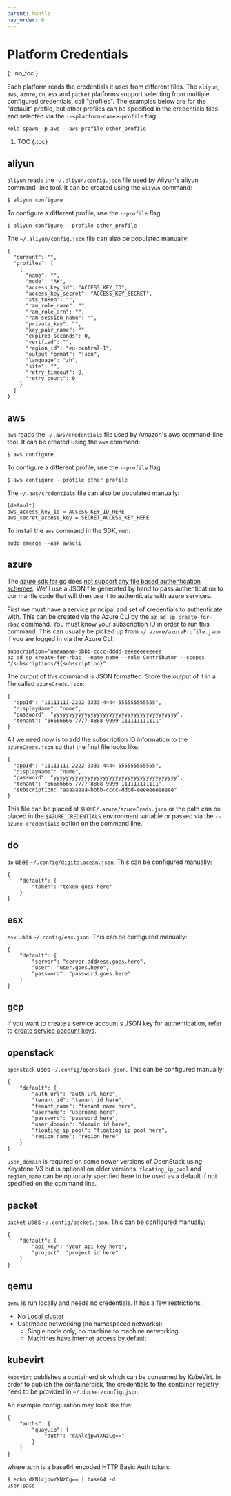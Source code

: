 ```yaml
---
parent: Mantle
nav_order: 9
---
```


# Platform Credentials
{: .no_toc }

Each platform reads the credentials it uses from different files. The `aliyun`, `aws`, `azure`, `do`, `esx` and `packet`
platforms support selecting from multiple configured credentials, call "profiles". The examples below
are for the "default" profile, but other profiles can be specified in the credentials files and selected
via the `--<platform-name>-profile` flag:
```
kola spawn -p aws --aws-profile other_profile
```

1. TOC
{:toc}

## aliyun

`aliyun` reads the `~/.aliyun/config.json` file used by Aliyun's aliyun command-line tool.
It can be created using the `aliyun` command:
```
$ aliyun configure
```
To configure a different profile, use the `--profile` flag
```
$ aliyun configure --profile other_profile
```

The `~/.aliyun/config.json` file can also be populated manually:
```
{
  "current": "",
  "profiles": [
    {
      "name": "",
      "mode": "AK",
      "access_key_id": "ACCESS_KEY_ID",
      "access_key_secret": "ACCESS_KEY_SECRET",
      "sts_token": "",
      "ram_role_name": "",
      "ram_role_arn": "",
      "ram_session_name": "",
      "private_key": "",
      "key_pair_name": "",
      "expired_seconds": 0,
      "verified": "",
      "region_id": "eu-central-1",
      "output_format": "json",
      "language": "zh",
      "site": "",
      "retry_timeout": 0,
      "retry_count": 0
    }
  ]
}
```

## aws

`aws` reads the `~/.aws/credentials` file used by Amazon's aws command-line tool.
It can be created using the `aws` command:
```
$ aws configure
```
To configure a different profile, use the `--profile` flag
```
$ aws configure --profile other_profile
```

The `~/.aws/credentials` file can also be populated manually:
```
[default]
aws_access_key_id = ACCESS_KEY_ID_HERE
aws_secret_access_key = SECRET_ACCESS_KEY_HERE
```

To install the `aws` command in the SDK, run:
```
sudo emerge --ask awscli
```

## azure

The [azure sdk for go](https://github.com/Azure/azure-sdk-for-go) does
[not support any file based authentication schemes](https://github.com/Azure/azure-sdk-for-go/tree/main/sdk/azidentity#defaultazurecredential).
We'll use a JSON file generated by hand to pass authentication to our
mantle code that will then use it to authenticate with azure services.

First we must have a service principal and set of credentials to authenticate
with. This can be created via the Azure CLI by the `az ad sp create-for-rbac`
command. You must know your subscription ID in order to run this command. This
can usually be picked up from `~/.azure/azureProfile.json` if you are logged
in via the Azure CLI:

```
subscription='aaaaaaaa-bbbb-cccc-dddd-eeeeeeeeeeee'
az ad sp create-for-rbac --name name --role Contributor --scopes "/subscriptions/${subscription}"
```

The output of this command is JSON formatted. Store the output of it in a file
called `azureCreds.json`:

```
{
  "appId": "11111111-2222-3333-4444-555555555555",
  "displayName": "name",
  "password": "yyyyyyyyyyyyyyyyyyyyyyyyyyyyyyyyyyyyyyyy",
  "tenant": "66666666-7777-8888-9999-111111111111"
}
```

All we need now is to add the subscription ID information to the `azureCreds.json`
so that the final file looks like:

```
{
  "appId": "11111111-2222-3333-4444-555555555555",
  "displayName": "name",
  "password": "yyyyyyyyyyyyyyyyyyyyyyyyyyyyyyyyyyyyyyyy",
  "tenant": "66666666-7777-8888-9999-111111111111",
  "subscription: "aaaaaaaa-bbbb-cccc-dddd-eeeeeeeeeeee"
}
```

This file can be placed at `$HOME/.azure/azureCreds.json` or the path
can be placed in the `$AZURE_CREDENTIALS` environment variable or passed
via the `--azure-credentials` option on the command line.

## do

`do` uses `~/.config/digitalocean.json`. This can be configured manually:
```
{
    "default": {
        "token": "token goes here"
    }
}
```

## esx

`esx` uses `~/.config/esx.json`. This can be configured manually:
```
{
    "default": {
        "server": "server.address.goes.here",
        "user": "user.goes.here",
        "password": "password.goes.here"
    }
}
```

## gcp

If you want to create a service account's JSON key for authentication, refer to [create service account keys](https://cloud.google.com/iam/docs/).

## openstack

`openstack` uses `~/.config/openstack.json`. This can be configured manually:
```
{
    "default": {
        "auth_url": "auth url here",
        "tenant_id": "tenant id here",
        "tenant_name": "tenant name here",
        "username": "username here",
        "password": "password here",
        "user_domain": "domain id here",
        "floating_ip_pool": "floating ip pool here",
        "region_name": "region here"
    }
}
```

`user_domain` is required on some newer versions of OpenStack using Keystone V3 but is optional on older versions. `floating_ip_pool` and `region_name` can be optionally specified here to be used as a default if not specified on the command line.

## packet

`packet` uses `~/.config/packet.json`. This can be configured manually:
```
{
	"default": {
		"api_key": "your api key here",
		"project": "project id here"
	}
}
```

## qemu

`qemu` is run locally and needs no credentials. It has a few restrictions:

- No [Local cluster](platform/local/)
- Usermode networking (no namespaced networks):
  * Single node only, no machine to machine networking
  * Machines have internet access by default

## kubevirt

`kubevirt` publishes a containerdisk which can be consumed by KubeVirt. In order to publish the containerdisk, the
credentials to the container registry need to be provided in `~/.docker/config.json`.

An example configuration may look like this:

```
{
	"auths": {
		"quay.io": {
			"auth": "dXNlcjpwYXNzCg=="
		}
	}
}
```

where `auth` is a base64 encoded HTTP Basic Auth token:

```
$ echo dXNlcjpwYXNzCg== | base64 -d
user:pass
```
